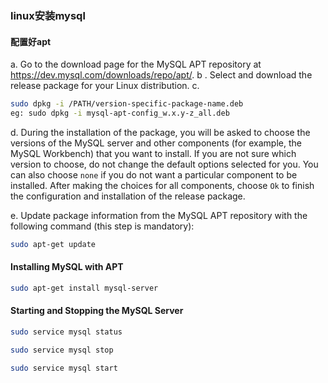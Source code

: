 ### linux安装mysql
#### 配置好apt
 a. Go to the download page for the MySQL APT repository at https://dev.mysql.com/downloads/repo/apt/. 
 b .  Select and download the release package for your Linux distribution. 
 c. 
 ```bash
sudo dpkg -i /PATH/version-specific-package-name.deb
eg: sudo dpkg -i mysql-apt-config_w.x.y-z_all.deb
 ```
 d. During the installation of the package, you will be asked to choose the versions of the MySQL server and other components (for example, the MySQL Workbench) that you want to install. If you are not sure which version to choose, do not change the default options selected for you. You can also choose `none` if you do not want a particular component to be installed. After making the choices for all components, choose `Ok` to finish the configuration and installation of the release package.

e. Update package information from the MySQL APT repository with the following command (this step is mandatory):
```bash
sudo apt-get update
```
#### Installing MySQL with APT
```bash
sudo apt-get install mysql-server
```
#### Starting and Stopping the MySQL Server
```bash
sudo service mysql status

sudo service mysql stop

sudo service mysql start
```